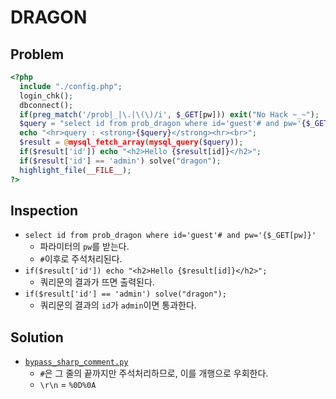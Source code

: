 # DRAGON

## Problem
```php
<?php 
  include "./config.php"; 
  login_chk(); 
  dbconnect(); 
  if(preg_match('/prob|_|\.|\(\)/i', $_GET[pw])) exit("No Hack ~_~"); 
  $query = "select id from prob_dragon where id='guest'# and pw='{$_GET[pw]}'";
  echo "<hr>query : <strong>{$query}</strong><hr><br>"; 
  $result = @mysql_fetch_array(mysql_query($query)); 
  if($result['id']) echo "<h2>Hello {$result[id]}</h2>"; 
  if($result['id'] == 'admin') solve("dragon");
  highlight_file(__FILE__); 
?>
```

## Inspection
* `select id from prob_dragon where id='guest'# and pw='{$_GET[pw]}'`
	- 파라미터의 `pw`를 받는다.
	- `#`이후로 주석처리된다.
* `if($result['id']) echo "<h2>Hello {$result[id]}</h2>";`
	- 쿼리문의 결과가 뜨면 출력된다.
* `if($result['id'] == 'admin') solve("dragon");`
	- 쿼리문의 결과의 `id`가 `admin`이면 통과한다.
	
## Solution
* [`bypass_sharp_comment.py`](./bypass_sharp_comment.py)
	- `#`은 그 줄의 끝까지만 주석처리하므로, 이를 개행으로 우회한다.
	- `\r\n` = `%0D%0A`
	